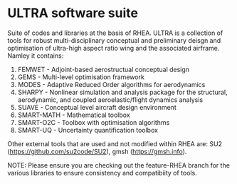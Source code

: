 # ULTRA software suite
Suite of codes and libraries at the basis of RHEA. ULTRA is a collection of tools for robust multi-disciplinary conceptual and preliminary deisgn and optimisation of ultra-high aspect ratio wing and the associated airframe. Namley it contains:

1. FEMWET - Adjoint-based aerostructual conceptual design
2. GEMS - Multi-level optimisation framework
3. MODES - Adaptive Reduced Order algorithms for aerodynamics
4. SHARPY - Nonlinear simulation and analysis package for the structural, aerodynamic, and coupled aeroelastic/flight dynamics analysis
5. SUAVE - Conceptual level aircraft design environment
6. SMART-MATH - Mathematical toolbox
7. SMART-O2C - Toolbox with optimisation algorithms
8. SMART-UQ - Uncertainty quantification toolbox

Other external tools that are used and not modified within RHEA are: SU2 (https://github.com/su2code/SU2), gmsh (https://gmsh.info).

NOTE: Please ensure you are checking out the feature-RHEA branch for the various libraries to ensure consistency and compatibiity of tools.
